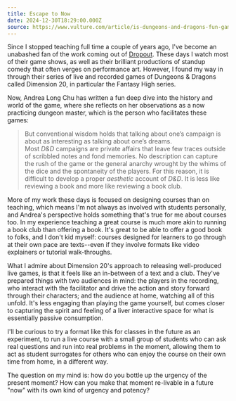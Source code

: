 ```yaml
---
title: Escape to Now
date: 2024-12-30T18:29:00.000Z
source: https://www.vulture.com/article/is-dungeons-and-dragons-fun-game-popularity-misunderstood.html
---
```

Since I stopped teaching full time a couple of years ago, I've become an unabashed fan of the work coming out of [Dropout](https://www.dropout.tv). These days I watch most of their game shows, as well as their brilliant productions of standup comedy that often verges on performance art. However, I found my way in through their series of live and recorded games of Dungeons & Dragons called Dimension 20, in particular the Fantasy High series.

Now, Andrea Long Chu has written a fun deep dive into the history and world of the game, where she reflects on her observations as a now practicing dungeon master, which is the person who facilitates these games:

> But conventional wisdom holds that talking about one’s campaign is about as interesting as talking about one’s dreams. Most *D&D* campaigns are private affairs that leave few traces outside of scribbled notes and fond memories. No description can capture the rush of the game or the general anarchy wrought by the whims of the dice and the spontaneity of the players. For this reason, it is difficult to develop a proper *aesthetic* account of *D&D*. It is less like reviewing a book and more like reviewing a book club.

More of my work these days is focused on designing courses than on teaching, which means I'm not always as involved with students personally, and Andrea's perspective holds something that's true for me about courses too. In my experience teaching a great course is much more akin to running a book club than offering a book. It's great to be able to offer a good book to folks, and I don't kid myself: courses designed for learners to go through at their own pace are texts--even if they involve formats like video explainers or tutorial walk-throughs.

What I admire about Dimension 20's approach to releasing well-produced live games, is that it feels like an in-between of a text and a club. They've prepared things with two audiences in mind: the players in the recording, who interact with the facilitator and drive the action and story forward through their characters; and the audience at home, watching all of this unfold. It's less engaging than playing the game yourself, but comes closer to capturing the spirit and feeling of a liver interactive space for what is essentially passive consumption.

I'll be curious to try a format like this for classes in the future as an experiment, to run a live course with a small group of students who can ask real questions and run into real problems in the moment, allowing them to act as student surrogates for others who can enjoy the course on their own time from home, in a different way.

The question on my mind is: how do you bottle up the urgency of the present moment? How can you make that moment re-livable in a future "now" with its own kind of urgency and potency?
